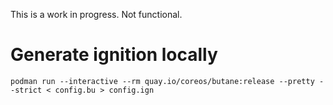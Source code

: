 This is a work in progress. Not functional.

# Generate ignition locally
```
podman run --interactive --rm quay.io/coreos/butane:release --pretty --strict < config.bu > config.ign
```
